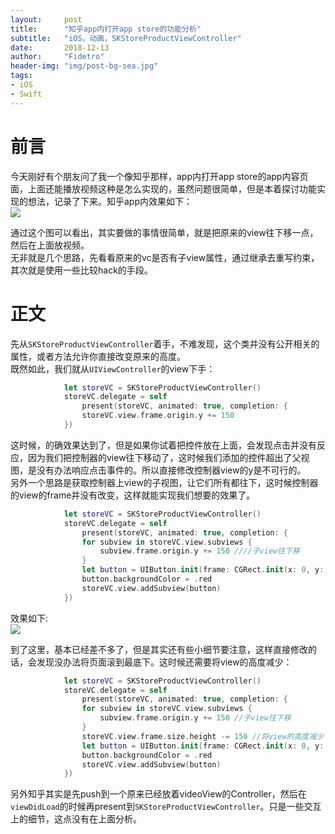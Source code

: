 ```yaml
---
layout:     post
title:      "知乎app内打开app store的功能分析"
subtitle:   "iOS，动画，SKStoreProductViewController"
date:       2018-12-13
author:     "Fidetro"
header-img: "img/post-bg-sea.jpg"
tags:
- iOS
- Swift
---
```


# 前言  

今天刚好有个朋友问了我一个像知乎那样，app内打开app store的app内容页面，上面还能播放视频这种是怎么实现的，虽然问题很简单，但是本着探讨功能实现的想法，记录了下来。知乎app内效果如下：  
![](http://images.foolishtalk.org/2018-10-13-image-zhihu-ad.jpeg)  

通过这个图可以看出，其实要做的事情很简单，就是把原来的view往下移一点，然后在上面放视频。  
无非就是几个思路，先看看原来的vc是否有子view属性，通过继承去重写约束，其次就是使用一些比较hack的手段。  

# 正文  
先从`SKStoreProductViewController`着手，不难发现，这个类并没有公开相关的属性，或者方法允许你直接改变原来的高度。  
既然如此，我们就从`UIViewController`的view下手：  
```swift
            let storeVC = SKStoreProductViewController()
            storeVC.delegate = self
                present(storeVC, animated: true, completion: {
                storeVC.view.frame.origin.y += 150
            })
```
这时候，的确效果达到了，但是如果你试着把控件放在上面，会发现点击并没有反应，因为我们把控制器的view往下移动了，这时候我们添加的控件超出了父视图，是没有办法响应点击事件的。所以直接修改控制器view的y是不可行的。  
另外一个思路是获取控制器上view的子视图，让它们所有都往下，这时候控制器的view的frame并没有改变，这样就能实现我们想要的效果了。  
```swift
            let storeVC = SKStoreProductViewController()
            storeVC.delegate = self
                present(storeVC, animated: true, completion: {
                for subview in storeVC.view.subviews {
                    subview.frame.origin.y += 150 ////子view往下移
                }
                let button = UIButton.init(frame: CGRect.init(x: 0, y: 0, width: CGFloat.screenWidth(), height: 150))
                button.backgroundColor = .red
                storeVC.view.addSubview(button)
            })
```
效果如下:  
![](http://images.foolishtalk.org/2018-10-13-image-yuepao-ad.jpeg)

到了这里，基本已经差不多了，但是其实还有些小细节要注意，这样直接修改的话，会发现没办法将页面滚到最底下。这时候还需要将view的高度减少：  
```swift
            let storeVC = SKStoreProductViewController()
            storeVC.delegate = self
                present(storeVC, animated: true, completion: {
                for subview in storeVC.view.subviews {
                    subview.frame.origin.y += 150 //子view往下移
                }
                storeVC.view.frame.size.height -= 150 //将view的高度减少
                let button = UIButton.init(frame: CGRect.init(x: 0, y: 0, width: CGFloat.screenWidth(), height: 150))
                button.backgroundColor = .red
                storeVC.view.addSubview(button)
            })
```

另外知乎其实是先push到一个原来已经放着videoView的Controller，然后在`viewDidLoad`的时候再present到`SKStoreProductViewController`。只是一些交互上的细节，这点没有在上面分析。
